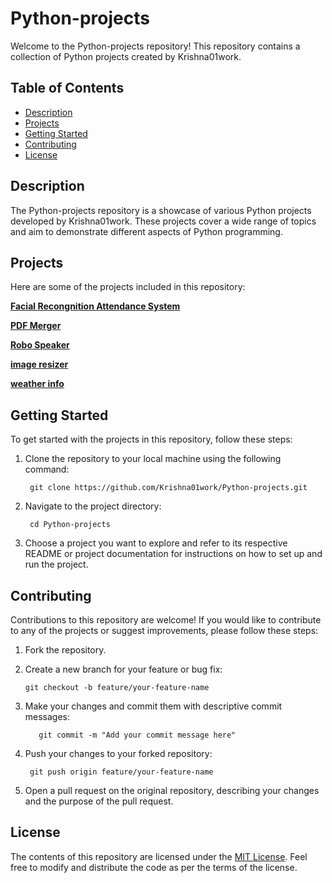 # Python-projects

Welcome to the Python-projects repository! This repository contains a collection of Python projects created by Krishna01work.

## Table of Contents

- [Description](#description)
- [Projects](#projects)
- [Getting Started](#getting-started)
- [Contributing](#contributing)
- [License](#license)

## Description

The Python-projects repository is a showcase of various Python projects developed by Krishna01work. These projects cover a wide range of topics and aim to demonstrate different aspects of Python programming.

## Projects

Here are some of the projects included in this repository:
 <p align='left'><a href='https://github.com/Krishna01work/Python-projects/blob/master/Facial%20Recognition%20Attendance%20System/README.md'><b>Facial Recongnition Attendance System</b></a></p>
 <p align='left'><a href='PDF Merger#readme'><b>PDF Merger</b></a></p>
 <p align='left'><a href='Robo Speaker#readme'><b>Robo Speaker</b></a></p>
 <p align='left'><a href='image resizer#readme'><b>image resizer</b></a></p>
 <p align='left'><a href='weather info#readme'><b>weather info</b></a></p>

## Getting Started

To get started with the projects in this repository, follow these steps:

1. Clone the repository to your local machine using the following command:

        git clone https://github.com/Krishna01work/Python-projects.git

2. Navigate to the project directory:

        cd Python-projects
   
3. Choose a project you want to explore and refer to its respective README or project documentation for instructions on how to set up and run the project.

## Contributing

Contributions to this repository are welcome! If you would like to contribute to any of the projects or suggest improvements, please follow these steps:
 1. Fork the repository.

 2. Create a new branch for your feature or bug fix:

        git checkout -b feature/your-feature-name
 
3. Make your changes and commit them with descriptive commit messages:

          git commit -m "Add your commit message here"

4. Push your changes to your forked repository:

        git push origin feature/your-feature-name

5. Open a pull request on the original repository, describing your changes and the purpose of the pull request.

## License

The contents of this repository are licensed under the [MIT License](LICENSE). Feel free to modify and distribute the code as per the terms of the license.

